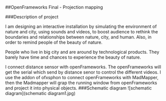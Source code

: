 ##OpenFrameworks Final - Projection mapping

###Description of project



I am designing an interactive installation by simulating the environment of nature and city, using sounds and videos, to boost audience to rethink the boundaries and relationships between nature, city, and human. Also, in order to remind people of the beauty of nature.

People who live in big city and are around by technological products. They barely have time and chances to experience the beauty of nature.

I connect distance sensor with openFrameworks. The openFrameworks will get the serial which send by distance senor to control the different videos. I use the   addon of ofxsphon to connect openFrameworks with MadMapper, then the Madmapper will grap the running window from openFrameworks and project it into physical objects.
###Schematic diagram
![schematic diagram](schematic diagram1.jpg)



